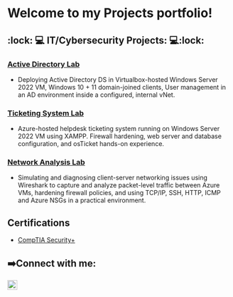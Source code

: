 <h1>
 Welcome to my Projects portfolio! <br/>
<h2> :lock: 💻 IT/Cybersecurity Projects: 💻:lock: </h2>

### [Active Directory Lab](https://github.com/ramadiation/Active-Directory-Lab-1)
- Deploying Active Directory DS in Virtualbox-hosted Windows Server 2022 VM, Windows 10 + 11 domain-joined clients, User management in an AD environment inside a configured, internal vNet. 

### [Ticketing System Lab](https://github.com/liamrama/osTicket-Lab-on-Azure)
- Azure-hosted helpdesk ticketing system running on Windows Server 2022 VM using XAMPP. Firewall hardening, web server and database configuration, and osTicket hands-on experience.

### [Network Analysis Lab](https://github.com/liamrama/Network-Analysis-Lab)
- Simulating and diagnosing client-server networking issues using Wireshark to capture and analyze packet-level traffic between Azure VMs, hardening firewall policies, and using TCP/IP,
  SSH, HTTP, ICMP and Azure NSGs in a practical environment.

    
<h2>Certifications</h2>

- [CompTIA Security+](https://www.credly.com/badges/03114b02-c265-4941-b09f-d30691e78e70/linked_in_profile)
<h2> ➡️Connect with me:</h2>


[<img align="left" alt="LiamRama | LinkedIn" width="22px" src="https://cdn.jsdelivr.net/npm/simple-icons@v3/icons/linkedin.svg" />][linkedin]

[linkedin]: https://www.linkedin.com/in/liam-rama

